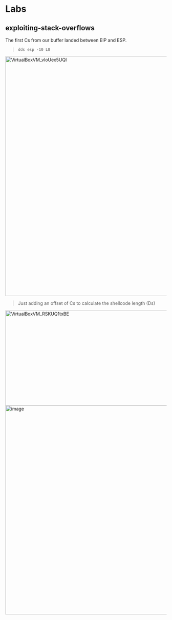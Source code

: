 # Labs

## exploiting-stack-overflows

The first Cs from our buffer landed between EIP and ESP.

> `dds esp -10 L8`

<img width="1280" height="747" alt="VirtualBoxVM_vloUex5UQl" src="https://github.com/user-attachments/assets/5587fc62-d42a-47ec-a886-1c38825da6c2" />

> Just adding an offset of Cs to calculate the shellcode length (Ds)

<img width="1123" height="296" alt="VirtualBoxVM_RSKUQ1txBE" src="https://github.com/user-attachments/assets/ae802a47-36ce-4598-84ac-59ead82e204b" />

<img width="2544" height="652" alt="image" src="https://github.com/user-attachments/assets/4b511429-b302-44da-8cdd-471580528989" />
